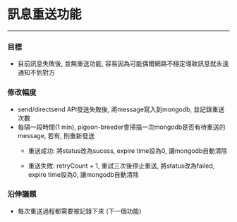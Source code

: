 # 訊息重送功能

---

### 目標

* 目前訊息失敗後, 並無重送功能, 容易因為可能偶爾網路不穩定導致訊息就永遠通知不到對方

### 修改幅度

* send/directsend API發送失敗後, 將message寫入到mongodb, 並記錄重送次數
* 每隔一段時間\(1 min\), pigeon-breeder會掃描一次mongodb是否有待重送的message, 若有, 則重新發送
  * 重送成功: 將status改為sucess, expire time設為0, 讓mongodb自動清除

  * 重送失敗: retryCount + 1, 重試三次後停止重送, 將status改為failed, expire time設為0, 讓mongodb自動清除

### 沿伸議題

* 每次重送過程都需要被記錄下來 \(下一個功能\)





